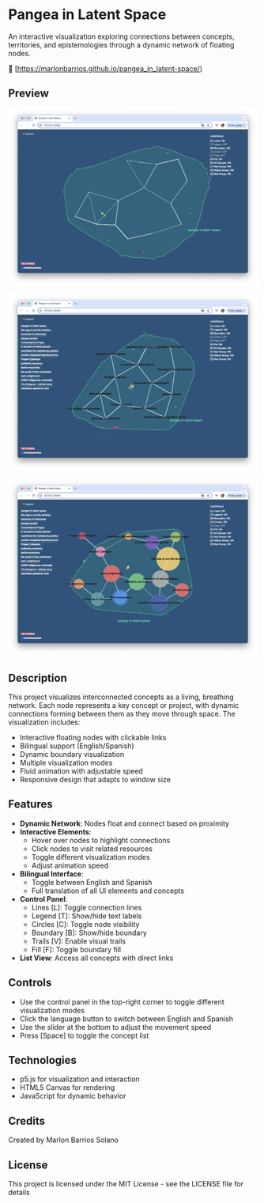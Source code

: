 # Pangea in Latent Space

An interactive visualization exploring connections between concepts, territories, and epistemologies through a dynamic network of floating nodes.

🔗 [https://marlonbarrios.github.io/pangea_in_latent-space/)

## Preview

![Pangea Network View](image1.png)


![Concept Connections](image2.png)


![Control Interface](image3.png)


## Description

This project visualizes interconnected concepts as a living, breathing network. Each node represents a key concept or project, with dynamic connections forming between them as they move through space. The visualization includes:

- Interactive floating nodes with clickable links
- Bilingual support (English/Spanish)
- Dynamic boundary visualization
- Multiple visualization modes
- Fluid animation with adjustable speed
- Responsive design that adapts to window size

## Features

- **Dynamic Network**: Nodes float and connect based on proximity
- **Interactive Elements**: 
  - Hover over nodes to highlight connections
  - Click nodes to visit related resources
  - Toggle different visualization modes
  - Adjust animation speed
- **Bilingual Interface**: 
  - Toggle between English and Spanish
  - Full translation of all UI elements and concepts
- **Control Panel**:
  - Lines [L]: Toggle connection lines
  - Legend [T]: Show/hide text labels
  - Circles [C]: Toggle node visibility
  - Boundary [B]: Show/hide boundary
  - Trails [V]: Enable visual trails
  - Fill [F]: Toggle boundary fill
- **List View**: Access all concepts with direct links

## Controls

- Use the control panel in the top-right corner to toggle different visualization modes
- Click the language button to switch between English and Spanish
- Use the slider at the bottom to adjust the movement speed
- Press [Space] to toggle the concept list

## Technologies

- p5.js for visualization and interaction
- HTML5 Canvas for rendering
- JavaScript for dynamic behavior

## Credits

Created by Marlon Barrios Solano

## License

This project is licensed under the MIT License - see the LICENSE file for details 
